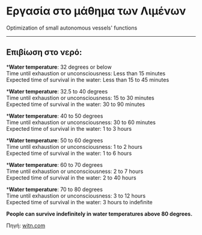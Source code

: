 # Εργασία στο μάθημα των Λιμένων

Optimization of small autonomous vessels' functions

***

## Επιβίωση στο νερό:

*__Water temperature__: 32 degrees or below  
Time until exhaustion or unconsciousness: Less than 15 minutes  
Expected time of survival in the water: Less than 15 to 45 minutes

*__Water temperature__: 32.5 to 40 degrees  
Time until exhaustion or unconsciousness: 15 to 30 minutes  
Expected time of survival in the water: 30 to 90 minutes

*__Water temperature__: 40 to 50 degrees  
Time until exhaustion or unconsciousness: 30 to 60 minutes  
Expected time of survival in the water: 1 to 3 hours

*__Water temperature__: 50 to 60 degrees  
Time until exhaustion or unconsciousness: 1 to 2 hours  
Expected time of survival in the water: 1 to 6 hours

*__Water temperature__: 60 to 70 degrees  
Time until exhaustion or unconsciousness: 2 to 7 hours  
Expected time of survival in the water: 2 to 40 hours

*__Water temperature__: 70 to 80 degrees  
Time until exhaustion or unconsciousness: 3 to 12 hours  
Expected time of survival in the water: 3 hours to indefinite

__People can survive indefinitely in water temperatures above 80 degrees.__

Πηγή: [witn.com](https://www.witn.com/home/headlines/37639264.html?fbclid=IwAR1MX9ILbNpoEvrUhyUFarmyc0c0jeAujIL0o-s3PjkKBo_l_3_jf0T__Fs)
